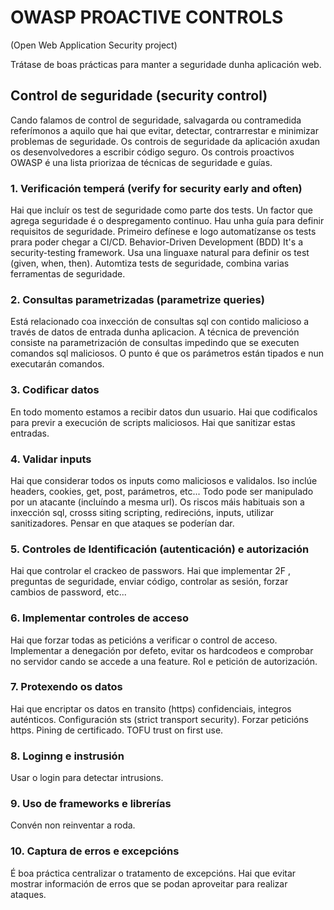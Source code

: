 # OWASP PROACTIVE CONTROLS

(Open Web Application Security project)

Trátase de boas prácticas para manter a seguridade dunha aplicación web.

## Control de seguridade (security control)

Cando falamos de control de seguridade, salvagarda ou contramedida referímonos a aquilo que hai que evitar, detectar, contrarrestar e minimizar problemas de seguridade.
Os controis de seguridade da aplicación axudan os desenvolvedores a escribir código seguro.
Os controis proactivos OWASP é una lista priorizaa de técnicas de seguridade e guías.

### 1. Verificación temperá (verify for security early and often)

Hai que incluír os test de seguridade como parte dos tests. Un factor que agrega seguridade é o despregamento continuo. Hau unha guía para definir requisitos de seguridade. Primeiro defínese e logo automatízanse os tests prara poder chegar a CI/CD.
Behavior-Driven Development (BDD) It's a security-testing framework. Usa una linguaxe natural para definir os test (given, when, then). Automtiza tests de seguridade, combina varias ferramentas de seguridade.

### 2. Consultas parametrizadas (parametrize queries)

Está relacionado coa inxección de consultas sql con contido malicioso a través de datos de entrada dunha aplicacion. A técnica de prevención consiste na parametrización de consultas impedindo que se executen comandos sql maliciosos. O punto é que os parámetros están tipados e nun executarán comandos.

### 3. Codificar datos

En todo momento estamos a recibir datos dun usuario. Hai que codificalos para previr a execución de scripts maliciosos. Hai que sanitizar estas entradas.

### 4. Validar inputs

Hai que considerar todos os inputs como maliciosos e validalos. Iso inclúe headers, cookies, get, post, parámetros, etc...
Todo pode ser manipulado por un atacante (incluíndo a mesma url). Os riscos máis habituais son a inxección sql, crosss siting scripting, redirecións, inputs, utilizar sanitizadores. Pensar en que ataques se poderían dar.

### 5. Controles de Identificación (autenticación) e autorización

Hai que controlar el crackeo de passwors. Hai que implementar 2F , preguntas de seguridade, enviar código, controlar as sesión, forzar cambios de password, etc...

### 6. Implementar controles de acceso

Hai que forzar todas as peticións a verificar o control de acceso. Implementar a denegación por defeto, evitar os hardcodeos e comprobar no servidor cando se accede a una feature. Rol e petición de autorización.

### 7. Protexendo os datos

Hai que encriptar os datos en transito (https) confidenciais, integros auténticos.
Configuración sts (strict transport security). Forzar peticións https. Pining de certificado. TOFU trust on first use.

### 8. Loginng e instrusión

Usar o login para detectar intrusions.

### 9. Uso de frameworks e librerías

Convén non reinventar a roda.

### 10. Captura de erros e excepcións

É boa práctica centralizar o tratamento de excepcións. Hai que evitar mostrar información de erros que se podan aproveitar para realizar ataques.
